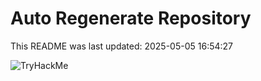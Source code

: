 # Auto Regenerate Repository

This README was last updated: 2025-05-05 16:54:27

 ![TryHackMe](https://tryhackme.com/badge/533634)